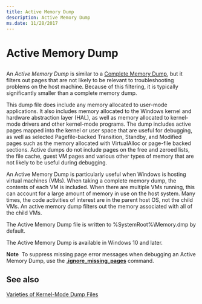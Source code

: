 ```yaml
---
title: Active Memory Dump
description: Active Memory Dump
ms.date: 11/28/2017
---
```


# Active Memory Dump


## <span id="ddk_kernel_memory_dump_dbg"></span><span id="DDK_KERNEL_MEMORY_DUMP_DBG"></span>


An *Active Memory Dump* is similar to a [Complete Memory Dump](complete-memory-dump.md), but it filters out pages that are not likely to be relevant to troubleshooting problems on the host machine. Because of this filtering, it is typically significantly smaller than a complete memory dump. 

This dump file does include any memory allocated to user-mode applications. It also includes memory allocated to the Windows kernel and hardware abstraction layer (HAL), as well as memory allocated to kernel-mode drivers and other kernel-mode programs. The dump includes active pages mapped into the kernel or user space that are useful for debugging, as well as selected Pagefile-backed Transition, Standby, and Modified pages such as the memory allocated with VirtualAlloc or page-file backed sections. Active dumps do not include pages on the free and zeroed lists, the file cache, guest VM pages and various other types of memory that are not likely to be useful during debugging. 

An Active Memory Dump is particularly useful when Windows is hosting virtual machines (VMs). When taking a complete memory dump, the contents of each VM is included. When there are multiple VMs running, this can account for a large amount of memory in use on the host system. Many times, the code activities of interest are in the parent host OS, not the child VMs. An active memory dump filters out the memory associated with all of the child VMs. 

The Active Memory Dump file is written to %SystemRoot%\\Memory.dmp by default.

The Active Memory Dump is available in Windows 10 and later.

**Note**  To suppress missing page error messages when debugging an Active Memory Dump, use the [**.ignore\_missing\_pages**](../debuggercmds/-ignore-missing-pages--suppress-missing-page-errors-.md) command.

 

## <span id="related_topics"></span>See also


[Varieties of Kernel-Mode Dump Files](varieties-of-kernel-mode-dump-files.md)

 

 






